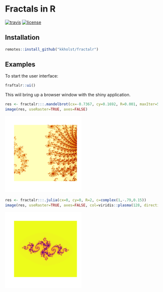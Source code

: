 <!-- README.md is generated from README.Rmd. Please edit that file -->



# Fractals in R

<!-- badges: start -->
  [![travis](https://travis-ci.com/kkholst/fractalr.svg?branch=master)](https://travis-ci.com/kkholst/fractalr)
  [![license](https://img.shields.io/badge/License-Apache%202.0-blue.svg)](https://opensource.org/licenses/Apache-2.0)
<!-- badges: end -->


## Installation


```r
remotes::install_github("kkholst/fractalr")
```

## Examples

To start the user interface:

```r
fraftalr::ui()
```
This wiil bring up a browser window with the shiny application.



```r
res <- fractalr:::.mandelbrot(cx=-0.7367, cy=0.1692, R=0.001, maxIter=500)
image(res, useRaster=TRUE, axes=FALSE)
```

<img src="man/figures/README-ex1-1.png" title="plot of chunk ex1" alt="plot of chunk ex1" width="50%" />


```r
res <- fractalr:::.julia(cx=0, cy=0, R=2, c=complex(1,-.79,0.15))
image(res, useRaster=TRUE, axes=FALSE, col=viridis::plasma(128, direction=-1))
```

<img src="man/figures/README-ex2-1.png" title="plot of chunk ex2" alt="plot of chunk ex2" width="50%" />
